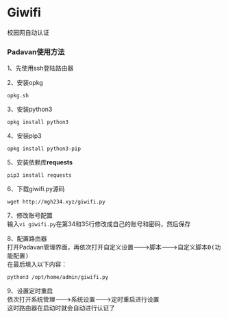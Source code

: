 # Giwifi
校园网自动认证

### Padavan使用方法

1、先使用ssh登陆路由器   
  
2、安装opkg  
```
opkg.sh
```
3、安装python3   
```
opkg install python3   
```
4、安装pip3
```
opkg install python3-pip
```
5、安装依赖库**requests**
```
pip3 install requests
```
6、下载giwifi.py源码
```
wget http://mgh234.xyz/giwifi.py
```
7、修改账号配置  
输入`vi giwifi.py`在第34和35行修改成自己的账号和密码，然后保存  
  
8、配置路由器  
打开Padavan管理界面，再依次打开<kbd>自定义设置</kbd>---><kbd>脚本</kbd>---><kbd>自定义脚本0(功能配置)</kbd>  
在最后填入以下内容：
```
python3 /opt/home/admin/giwifi.py
```
9、设置定时重启  
依次打开<kbd>系统管理</kbd>---><kbd>系统设置</kbd>---><kbd>定时重启</kbd>进行设置  
这时路由器在启动时就会自动进行认证了
